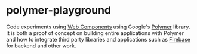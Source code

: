 # polymer-playground

Code experiments using [Web Components](http://webcomponents.org/) using Google's [Polymer](https://www.polymer-project.org/) library. It is both a proof of concept on building entire applications with Polymer and how to integrate third party libraries and applications such as [Firebase](https://www.firebase.com/) for backend and other work.
